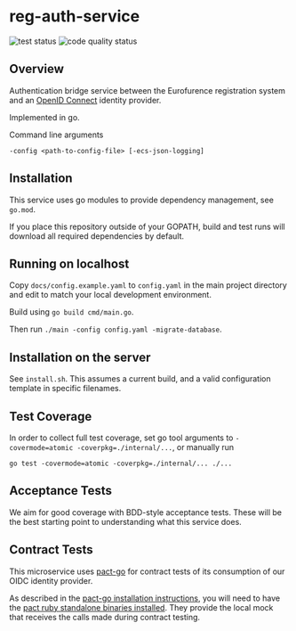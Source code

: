 # reg-auth-service

<img src="https://github.com/eurofurence/reg-auth-service/actions/workflows/go.yml/badge.svg" alt="test status"/>
<img src="https://github.com/eurofurence/reg-auth-service/actions/workflows/codeql-analysis.yml/badge.svg" alt="code quality status"/>

## Overview

Authentication bridge service between the Eurofurence registration system and an
[OpenID Connect](https://openid.net/developers/specs/) identity provider.

Implemented in go.

Command line arguments
```
-config <path-to-config-file> [-ecs-json-logging]
```

## Installation

This service uses go modules to provide dependency management, see `go.mod`.

If you place this repository outside of your GOPATH, build and test runs will download all required
dependencies by default.

## Running on localhost

Copy `docs/config.example.yaml` to `config.yaml` in the main project
directory and edit to match your local development environment.

Build using `go build cmd/main.go`.

Then run `./main -config config.yaml -migrate-database`.

## Installation on the server

See `install.sh`. This assumes a current build, and a valid configuration template in specific filenames.

## Test Coverage

In order to collect full test coverage, set go tool arguments to `-covermode=atomic -coverpkg=./internal/...`,
or manually run
```
go test -covermode=atomic -coverpkg=./internal/... ./...
```

## Acceptance Tests

We aim for good coverage with BDD-style acceptance tests. These will be the
best starting point to understanding what this service does.

## Contract Tests

This microservice uses [pact-go](https://github.com/pact-foundation/pact-go) for contract tests
of its consumption of our OIDC identity provider.

As described in the [pact-go installation instructions](https://github.com/pact-foundation/pact-go#installation),
you will need to have the [pact ruby standalone binaries installed](https://raw.githubusercontent.com/pact-foundation/pact-ruby-standalone/master/install.sh).
They provide the local mock that receives the calls made during contract testing.
